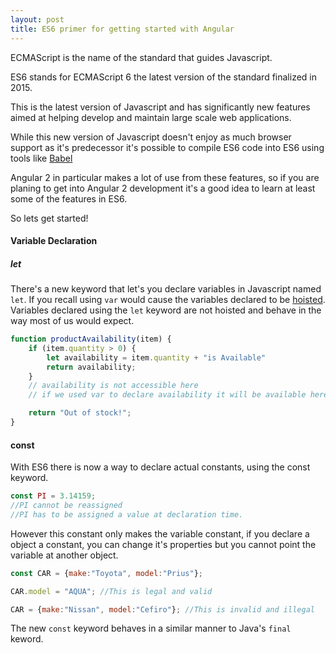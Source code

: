 ```yaml
---
layout: post
title: ES6 primer for getting started with Angular
---
```


ECMAScript is the name of the standard that guides Javascript.

ES6 stands for ECMAScript 6 the latest version of the standard finalized in 2015.

This is the latest version of Javascript and has significantly new features aimed at helping develop and maintain large
scale web applications.

While this new version of Javascript doesn't enjoy as much browser support as it's predecessor it's possible to compile
ES6 code into ES6 using tools like [Babel](https://babeljs.io/)

Angular 2 in particular makes a lot of use from these features, so if you are planing to get into Angular 2 development
it's a good idea to learn at least some of the features in ES6.

So lets get started!

#### Variable Declaration

##### let

There's a new keyword that let's you declare variables in Javascript named `let`. If you recall using `var` would cause
the variables declared to be [hoisted](http://www.w3schools.com/js/js_hoisting.asp). Variables declared using the `let`
keyword are not hoisted and behave in the way most of us would expect.

```javascript
function productAvailability(item) {
    if (item.quantity > 0) {
        let availability = item.quantity + "is Available"
        return availability;
    }
    // availability is not accessible here
    // if we used var to declare availability it will be available here due to hosting.

    return "Out of stock!";
}
```

#### const

With ES6 there is now a way to declare actual constants, using the const keyword.

```javascript
const PI = 3.14159;
//PI cannot be reassigned
//PI has to be assigned a value at declaration time.
```

However this constant only makes the variable constant, if you declare a object a constant, you can change it's properties
but you cannot point the variable at another object.

```javascript
const CAR = {make:"Toyota", model:"Prius"};

CAR.model = "AQUA"; //This is legal and valid

CAR = {make:"Nissan", model:"Cefiro"}; //This is invalid and illegal
```

The new `const` keyword behaves in a similar manner to Java's `final` keword.

